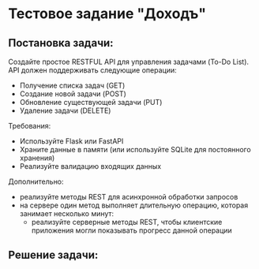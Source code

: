# Тестовое задание "Доходъ"
## Постановка задачи: 
Создайте простое RESTFUL API для управления задачами (To-Do List). API должен поддерживать следующие операции:
- Получение списка задач (GET) 
- Создание новой задачи (POST) 
- Обновление существующей задачи (PUT) 
- Удаление задачи (DELETE)

Требования:
- Используйте Flask или FastAPI
- Храните данные в памяти (или используйте SQLite для постоянного хранения)
- Реализуйте валидацию входящих данных

Дополнительно:
- реализуйте методы REST для асинхронной обработки запросов
- на сервере один метод выполняет длительную операцию, которая занимает несколько минут:
  - реализуйте серверные методы REST, чтобы клиентские приложения могли показывать прогресс данной операции

## Решение задачи:
